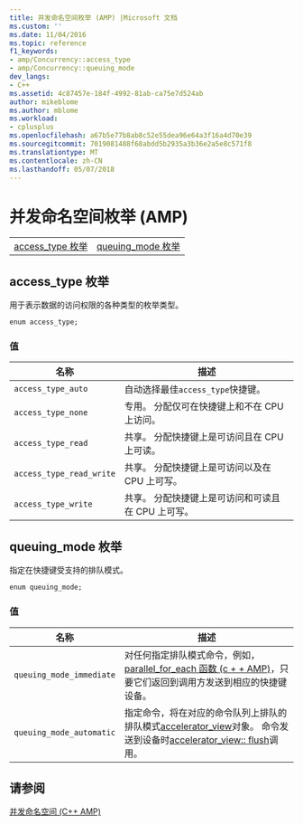 ```yaml
---
title: 并发命名空间枚举 (AMP) |Microsoft 文档
ms.custom: ''
ms.date: 11/04/2016
ms.topic: reference
f1_keywords:
- amp/Concurrency::access_type
- amp/Concurrency::queuing_mode
dev_langs:
- C++
ms.assetid: 4c87457e-184f-4992-81ab-ca75e7d524ab
author: mikeblome
ms.author: mblome
ms.workload:
- cplusplus
ms.openlocfilehash: a67b5e77b8ab8c52e55dea96e64a3f16a4d70e39
ms.sourcegitcommit: 7019081488f68abdd5b2935a3b36e2a5e8c571f8
ms.translationtype: MT
ms.contentlocale: zh-CN
ms.lasthandoff: 05/07/2018
---
```

# <a name="concurrency-namespace-enums-amp"></a>并发命名空间枚举 (AMP)
|||  
|-|-|  
|[access_type 枚举](#access_type)|[queuing_mode 枚举](#queuing_mode)|  
  
##  <a name="access_type"></a>  access_type 枚举  
 用于表示数据的访问权限的各种类型的枚举类型。  
  
```  
enum access_type;  
```  
### <a name="values"></a>值  
  
|名称|描述|  
|----------|-----------------|  
|`access_type_auto`|自动选择最佳`access_type`快捷键。|  
|`access_type_none`|专用。 分配仅可在快捷键上和不在 CPU 上访问。|  
|`access_type_read`|共享。 分配快捷键上是可访问且在 CPU 上可读。|  
|`access_type_read_write`|共享。 分配快捷键上是可访问以及在 CPU 上可写。|  
|`access_type_write`|共享。 分配快捷键上是可访问和可读且在 CPU 上可写。|  

  
##  <a name="queuing_mode"></a>  queuing_mode 枚举  
 指定在快捷键受支持的排队模式。  
  
```  
enum queuing_mode;  
``` 
### <a name="values"></a>值  
  
|名称|描述|  
|----------|-----------------|  
|`queuing_mode_immediate`|对任何指定排队模式命令，例如， [parallel_for_each 函数 (c + + AMP)](concurrency-namespace-functions-amp.md#parallel_for_each)，只要它们返回到调用方发送到相应的快捷键设备。|  
|`queuing_mode_automatic`|指定命令，将在对应的命令队列上排队的排队模式[accelerator_view](accelerator-view-class.md)对象。 命令发送到设备时[accelerator_view:: flush](accelerator-view-class.md#flush)调用。|   
  
## <a name="see-also"></a>请参阅  
 [并发命名空间 (C++ AMP)](concurrency-namespace-cpp-amp.md)
